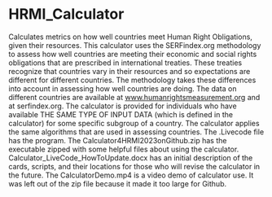 # HRMI_Calculator
Calculates metrics on how well countries meet Human Right Obligations, given their resources.
This calculator uses the SERFindex.org methodology to assess how well countries are meeting 
their economic and social rights obligations that are prescribed in international treaties.
These treaties recognize that countries vary in their resources and so expectations are
different for different countries. The methodology takes these differences into account in
assessing how well countries are doing. 
The data on different countries are available at www.humanrightsmeasurement.org and at
serfindex.org. The calculator is provided for individuals who have available THE SAME TYPE OF
INPUT DATA (which is defined in the calculator) for some specific subgroup of a country. The 
calculator applies the same algorithms that are used in assessing countries.
The .Livecode file has the program. The Calculator4HRMI2023onGithub.zip has the executable zipped
with some helpful files about using the calculator. Calculator_LiveCode_HowToUpdate.docx has an
initial description of the cards, scripts, and their locations for those who will revise the 
calculator in the future. The CalculatorDemo.mp4 is a video demo of calculator use. It was
left out of the zip file because it made it too large for Github.

